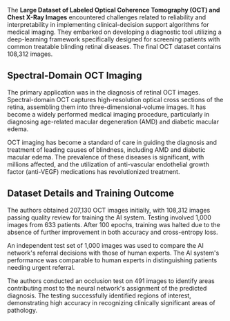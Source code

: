 The **Large Dataset of Labeled Optical Coherence Tomography (OCT) and Chest X-Ray Images** encountered challenges related to reliability and interpretability in implementing clinical-decision support algorithms for medical imaging. They embarked on developing a diagnostic tool utilizing a deep-learning framework specifically designed for screening patients with common treatable blinding retinal diseases. The final OCT dataset contains 108,312 images.

## Spectral-Domain OCT Imaging

The primary application was in the diagnosis of retinal OCT images. Spectral-domain OCT captures high-resolution optical cross sections of the retina, assembling them into three-dimensional-volume images. It has become a widely performed medical imaging procedure, particularly in diagnosing age-related macular degeneration (AMD) and diabetic macular edema.

OCT imaging has become a standard of care in guiding the diagnosis and treatment of leading causes of blindness, including AMD and diabetic macular edema. The prevalence of these diseases is significant, with millions affected, and the utilization of anti-vascular endothelial growth factor (anti-VEGF) medications has revolutionized treatment.

## Dataset Details and Training Outcome

The authors obtained 207,130 OCT images initially, with 108,312 images passing quality review for training the AI system. Testing involved 1,000 images from 633 patients. After 100 epochs, training was halted due to the absence of further improvement in both accuracy and cross-entropy loss.

An independent test set of 1,000 images was used to compare the AI network's referral decisions with those of human experts. The AI system's performance was comparable to human experts in distinguishing patients needing urgent referral.

The authors conducted an occlusion test on 491 images to identify areas contributing most to the neural network's assignment of the predicted diagnosis. The testing successfully identified regions of interest, demonstrating high accuracy in recognizing clinically significant areas of pathology.


